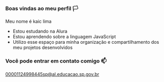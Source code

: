 ### Boas vindas ao meu perfil 🏳️

Meu nome é kaic lima

- Estou estudando na Alura
- Estou aprendendo sobre a linguagem JavaScript
- Utilizo esse espaço para minha organização e compartilhamento dos meu projetos desenvolvidos

### Você pode entrar em contato comigo 📫
00001124998445sp@al.educacao.sp.gov.br

